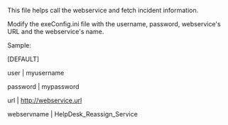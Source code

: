 This file helps call the webservice and fetch incident information.

Modify the exeConfig.ini file with the username, password, webservice's URL and the webservice's name.

Sample:

[DEFAULT]

user | myusername

password | mypassword

url | http://webservice.url

webservname | HelpDesk_Reassign_Service


